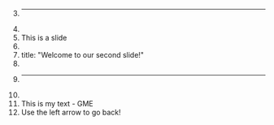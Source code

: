 3.	---
4.	
5.	This is a slide 
6.	
7.	title: "Welcome to our second slide!"
8.	
9.	---
10.	
11.	This is my text - GME
12.	Use the left arrow to go back!
